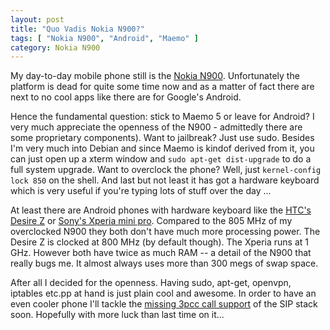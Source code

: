 ```yaml
--- 
layout: post
title: "Quo Vadis Nokia N900?"
tags: [ "Nokia N900", "Android", "Maemo" ]
category: Nokia N900
---
```

My day-to-day mobile phone still is the [Nokia N900](http://en.wikipedia.org/wiki/Nokia_N900).
Unfortunately the platform is dead for quite some time now and as a matter of fact
there are next to no cool apps like there are for Google's Android.

Hence the fundamental question: stick to Maemo 5 or leave for Android?  I very much appreciate
the openness of the N900 - admittedly there are some proprietary components).
Want to jailbreak?  Just use sudo.  Besides I'm very much into Debian and since Maemo is kindof
derived from it, you can just open up a xterm window and `sudo apt-get dist-upgrade` to do
a full system upgrade.  Want to overclock the phone?  Well, just `kernel-config lock 850` on
the shell.  And last but not least it has got a hardware keyboard which is very useful if
you're typing lots of stuff over the day ...

At least there are Android phones with hardware keyboard like the [HTC's Desire Z](http://www.amazon.de/HTC-Smartphone-Touchscreen-QWERTZ-Tastatur-Branding/dp/B0043232Q0)
or [Sony's Xperia mini pro](http://www.amazon.de/Ericsson-Smartphone-Display-QWERTZ-Tastatur-Touchscreen/dp/B0051XZINU).
Compared to the 805 MHz of my overclocked N900 they both don't have much more processing power.
The Desire Z is clocked at 800 MHz (by default though).  The Xperia runs at 1 GHz.  However
both have twice as much RAM -- a detail of the N900 that really bugs me.  It almost always
uses more than 300 megs of swap space.

After all I decided for the openness.  Having sudo, apt-get, openvpn, iptables etc.pp at
hand is just plain cool and awesome.  In order to have an even cooler phone I'll tackle
the [missing 3pcc call support](https://bugs.freedesktop.org/show_bug.cgi?id=32808) of the
SIP stack soon.  Hopefully with more luck than last time on it...
